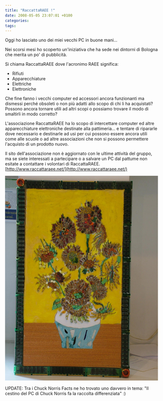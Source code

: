```yaml
---
title: "RaccattaRAEE !"
date: 2008-05-05 23:07:01 +0100
categories:
tags:
---
```


Oggi ho lasciato uno dei miei vecchi PC in buone mani...

Nei scorsi mesi ho scoperto un'iniziativa che ha sede nei dintorni di Bologna che merita un po' di pubblicità.

Si chiama RaccattaRAEE dove l'acronimo RAEE significa:
- Rifiuti
- Apparecchiature
- Elettriche
- Elettroniche

Che fine fanno i vecchi computer ed accessori ancora funzionanti ma dismessi perché obsoleti o non più adatti allo scopo di chi li ha acquistati?  
Possono ancora tornare utili ad altri scopi o possiamo trovare il modo di smaltirli in modo corretto?

L'associazione RaccattaRAEE ha lo scopo di intercettare computer ed altre apparecchiature elettroniche destinate alla pattimeria... e tentare di ripararle dove necessario e destinarle ad usi per cui possono essere ancora utili come alle scuole o ad altre associazioni che non si possono permettere l'acquisto di un prodotto nuovo.

Il sito dell'associazione non è aggiornato con le ultime attività del gruppo, ma se siete interessati a partecipare o a salvare un PC dal pattume non esitate a contattare i volontari di RaccattaRAEE. [http://www.raccattaraee.net/](http://www.raccattaraee.net/)

![Riproduzione del quadro i girasoli di van gogh fatto con componenti di PC riciclati](/assets/images/posts_2009_girasoli.jpg)

UPDATE: Tra i Chuck Norris Facts ne ho trovato uno davvero in tema: "Il cestino del PC di Chuck Norris fa la raccolta differenziata" :)
